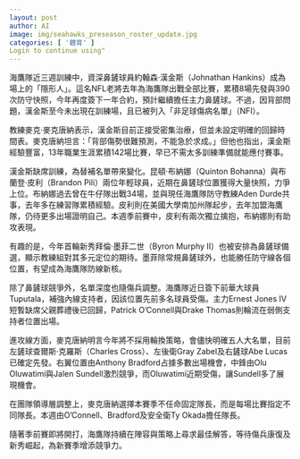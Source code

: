 ```yaml
---
layout: post
author: AI
image: img/seahawks_preseason_roster_update.jpg
categories: [ '體育' ]
Login to continue using"
---
```

海鷹隊近三週訓練中，資深鼻鏟球員約翰森·漢金斯（Johnathan Hankins）成為場上的「隱形人」。這名NFL老將去年為海鷹隊出戰全部比賽，累積8場先發與390次防守快照，今年再度簽下一年合約，預計繼續擔任主力鼻鏟球。不過，因背部問題，漢金斯至今未出現在訓練場，且已被列入「非足球傷病名單」（NFI）。

教練麥克·麥克唐納表示，漢金斯目前正接受密集治療，但並未設定明確的回歸時間表。麥克唐納坦言：「背部傷勢很難預測，不能急於求成。」但他也指出，漢金斯經驗豐富，13年職業生涯累積142場比賽，早已不需太多訓練準備就能應付賽事。

漢金斯缺席訓練，為替補名單帶來變化。昆頓·布納娜（Quinton Bohanna）與布蘭登·皮利（Brandon Pili）兩位年輕球員，近期在鼻鏟球位置獲得大量快照，力爭上位。布納娜過去曾在牛仔隊出戰34場，並與現任海鷹隊防守教練Aden Durde共事，去年多在練習隊累積經驗。皮利則在美國大學南加州隊起步，去年加盟海鷹隊，仍待更多出場證明自己。本週季前賽中，皮利有兩次獨立擒抱，布納娜則有助攻表現。

有趣的是，今年首輪新秀拜倫·墨菲二世（Byron Murphy II）也被安排為鼻鏟球備選，顯示教練組對其多元定位的期待。墨菲除常規鼻鏟球外，也能勝任防守線各個位置，有望成為海鷹隊防線新核。

除了鼻鏟球競爭外，名單深度也隨傷兵調整。海鷹隊近日簽下前華大球員Tuputala，補強內線支持者，因該位置先前多名球員受傷。主力Ernest Jones IV短暫缺席父親葬禮後已回歸，Patrick O’Connell與Drake Thomas則輪流在弱側支持者位置出場。

進攻線方面，麥克唐納明言今年將不採用輪換策略，會儘快明確五人大名單，目前左鏟球查爾斯·克羅斯（Charles Cross）、左後衛Gray Zabel及右鏟球Abe Lucas已確定先發。右翼位置由Anthony Bradford占據多數出場機會，中鋒由Olu Oluwatimi與Jalen Sundell激烈競爭，而Oluwatimi近期受傷，讓Sundell多了展現機會。

在團隊領導層調整上，麥克唐納選擇本賽季不任命固定隊長，而是每場比賽指定不同隊長。本週由O’Connell、Bradford及安全衛Ty Okada擔任隊長。

隨著季前賽即將開打，海鷹隊持續在陣容與策略上尋求最佳解答，等待傷兵康復及新秀崛起，為新賽季增添競爭力。